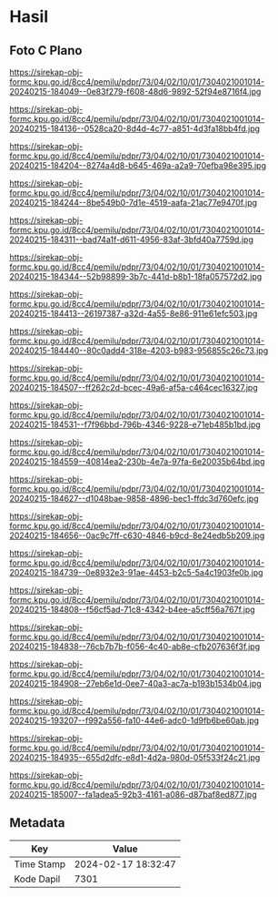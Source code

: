 # Hasil

## Foto C Plano

https://sirekap-obj-formc.kpu.go.id/8cc4/pemilu/pdpr/73/04/02/10/01/7304021001014-20240215-184049--0e83f279-f608-48d6-9892-52f94e8716f4.jpg

https://sirekap-obj-formc.kpu.go.id/8cc4/pemilu/pdpr/73/04/02/10/01/7304021001014-20240215-184136--0528ca20-8d4d-4c77-a851-4d3fa18bb4fd.jpg

https://sirekap-obj-formc.kpu.go.id/8cc4/pemilu/pdpr/73/04/02/10/01/7304021001014-20240215-184204--8274a4d8-b645-469a-a2a9-70efba98e395.jpg

https://sirekap-obj-formc.kpu.go.id/8cc4/pemilu/pdpr/73/04/02/10/01/7304021001014-20240215-184244--8be549b0-7d1e-4519-aafa-21ac77e9470f.jpg

https://sirekap-obj-formc.kpu.go.id/8cc4/pemilu/pdpr/73/04/02/10/01/7304021001014-20240215-184311--bad74a1f-d611-4956-83af-3bfd40a7759d.jpg

https://sirekap-obj-formc.kpu.go.id/8cc4/pemilu/pdpr/73/04/02/10/01/7304021001014-20240215-184344--52b98899-3b7c-441d-b8b1-18fa057572d2.jpg

https://sirekap-obj-formc.kpu.go.id/8cc4/pemilu/pdpr/73/04/02/10/01/7304021001014-20240215-184413--26197387-a32d-4a55-8e86-911e61efc503.jpg

https://sirekap-obj-formc.kpu.go.id/8cc4/pemilu/pdpr/73/04/02/10/01/7304021001014-20240215-184440--80c0add4-318e-4203-b983-956855c26c73.jpg

https://sirekap-obj-formc.kpu.go.id/8cc4/pemilu/pdpr/73/04/02/10/01/7304021001014-20240215-184507--ff262c2d-bcec-49a6-af5a-c464cec16327.jpg

https://sirekap-obj-formc.kpu.go.id/8cc4/pemilu/pdpr/73/04/02/10/01/7304021001014-20240215-184531--f7f96bbd-796b-4346-9228-e71eb485b1bd.jpg

https://sirekap-obj-formc.kpu.go.id/8cc4/pemilu/pdpr/73/04/02/10/01/7304021001014-20240215-184559--40814ea2-230b-4e7a-97fa-6e20035b64bd.jpg

https://sirekap-obj-formc.kpu.go.id/8cc4/pemilu/pdpr/73/04/02/10/01/7304021001014-20240215-184627--d1048bae-9858-4896-bec1-ffdc3d760efc.jpg

https://sirekap-obj-formc.kpu.go.id/8cc4/pemilu/pdpr/73/04/02/10/01/7304021001014-20240215-184656--0ac9c7ff-c630-4846-b9cd-8e24edb5b209.jpg

https://sirekap-obj-formc.kpu.go.id/8cc4/pemilu/pdpr/73/04/02/10/01/7304021001014-20240215-184739--0e8932e3-91ae-4453-b2c5-5a4c1903fe0b.jpg

https://sirekap-obj-formc.kpu.go.id/8cc4/pemilu/pdpr/73/04/02/10/01/7304021001014-20240215-184808--f56cf5ad-71c8-4342-b4ee-a5cff56a767f.jpg

https://sirekap-obj-formc.kpu.go.id/8cc4/pemilu/pdpr/73/04/02/10/01/7304021001014-20240215-184838--76cb7b7b-f056-4c40-ab8e-cfb207636f3f.jpg

https://sirekap-obj-formc.kpu.go.id/8cc4/pemilu/pdpr/73/04/02/10/01/7304021001014-20240215-184908--27eb6e1d-0ee7-40a3-ac7a-b193b1534b04.jpg

https://sirekap-obj-formc.kpu.go.id/8cc4/pemilu/pdpr/73/04/02/10/01/7304021001014-20240215-193207--f992a556-fa10-44e6-adc0-1d9fb6be60ab.jpg

https://sirekap-obj-formc.kpu.go.id/8cc4/pemilu/pdpr/73/04/02/10/01/7304021001014-20240215-184935--655d2dfc-e8d1-4d2a-980d-05f533f24c21.jpg

https://sirekap-obj-formc.kpu.go.id/8cc4/pemilu/pdpr/73/04/02/10/01/7304021001014-20240215-185007--fa1adea5-92b3-4161-a086-d87baf8ed877.jpg


## Metadata

| Key        | Value               |
| ---------- | ------------------- |
| Time Stamp | 2024-02-17 18:32:47 |
| Kode Dapil | 7301                |



